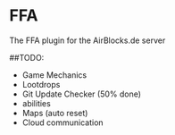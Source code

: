 # FFA
The FFA plugin for the AirBlocks.de server

##TODO:
- Game Mechanics
- Lootdrops
- Git Update Checker (50% done)
- abilities
- Maps (auto reset)
- Cloud communication
